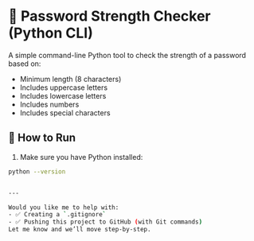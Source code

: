 # 🔐 Password Strength Checker (Python CLI)

A simple command-line Python tool to check the strength of a password based on:

- Minimum length (8 characters)
- Includes uppercase letters
- Includes lowercase letters
- Includes numbers
- Includes special characters

## 🚀 How to Run

1. Make sure you have Python installed:

```bash
python --version


---

Would you like me to help with:
- ✅ Creating a `.gitignore`
- ✅ Pushing this project to GitHub (with Git commands)
Let me know and we’ll move step-by-step.

